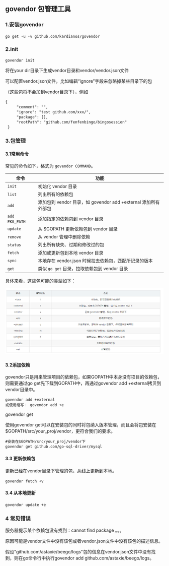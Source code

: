 ## govendor 包管理工具

### 1.安装govendor

`go get -u -v github.com/kardianos/govendor`

### 2.init

`govendor init`

将在your dir目录下生成vendor目录和vendor/vendor.json文件

可以配置vendor.json文件，比如编辑“ignore”字段来忽略掉某些目录下的包

（这些包将不会加到vendor目录下），例如

```
{
     "comment": "",
     "ignore": "test github.com/xxx/",
     "package": [],
     "rootPath": "github.com/fenfenbingo/bingosession"
 }
```

### 3.包管理

#### 3.1常用命令

常见的命令如下，格式为 `govendor COMMAND`。

| 命令           | 功能                                                         |
| -------------- | ------------------------------------------------------------ |
| `init`         | 初始化 vendor 目录                                           |
| `list`         | 列出所有的依赖包                                             |
| `add`          | 添加包到 vendor 目录，如 govendor add +external 添加所有外部包 |
| `add PKG_PATH` | 添加指定的依赖包到 vendor 目录                               |
| `update`       | 从 $GOPATH 更新依赖包到 vendor 目录                          |
| `remove`       | 从 vendor 管理中删除依赖                                     |
| `status`       | 列出所有缺失、过期和修改过的包                               |
| `fetch`        | 添加或更新包到本地 vendor 目录                               |
| `sync`         | 本地存在 vendor.json 时候拉去依赖包，匹配所记录的版本        |
| `get`          | 类似 `go get` 目录，拉取依赖包到 vendor 目录                 |

具体来看，这些包可能的类型如下：

![1](https://github.com/tagDong/note/blob/master/assets/image/govender/img.png)

#### 3.2添加依赖

govendor只是用来管理项目的依赖包，如果GOPATH中本身没有项目的依赖包，则需要通过go get先下载到GOPATH中，再通过govendor add +external拷贝到vendor目录中。

```
govendor add +external
或使用缩写： govendor add +e
```

govendor get

使用govendor get可以在安装包的同时将包纳入版本管理，而且会将包安装在$GOPATH/src/your_proj/vendor，更符合我们的要求。

```
#安装在$GOPATH/src/your_proj/vendor下
govendor get github.com/go-sql-driver/mysql
```

#### 3.3 更新依赖包

更新已经在vendor目录下管理的包，从线上更新到本地。

`govendor fetch +v`

#### 3.4 从本地更新

`govendor update +e`

### 4 常见错误

服务器提示某个依赖包没有找到：cannot find package 。。。

原因可能是vendor文件中没有该包或者vendor.json文件中没有该包的描述信息。

假设"github.com/astaxie/beego/logs"包的信息在vendor.json文件中没有找到，则在go命令行中执行govendor add github.com/astaxie/beego/logs。


